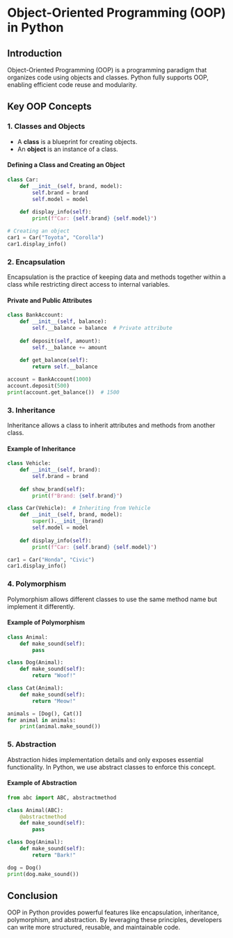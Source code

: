 # Object-Oriented Programming (OOP) in Python

## Introduction
Object-Oriented Programming (OOP) is a programming paradigm that organizes code using objects and classes. Python fully supports OOP, enabling efficient code reuse and modularity.

## Key OOP Concepts
### 1. **Classes and Objects**
- A **class** is a blueprint for creating objects.
- An **object** is an instance of a class.

#### Defining a Class and Creating an Object
```python
class Car:
    def __init__(self, brand, model):
        self.brand = brand
        self.model = model
    
    def display_info(self):
        print(f"Car: {self.brand} {self.model}")

# Creating an object
car1 = Car("Toyota", "Corolla")
car1.display_info()
```

### 2. **Encapsulation**
Encapsulation is the practice of keeping data and methods together within a class while restricting direct access to internal variables.

#### Private and Public Attributes
```python
class BankAccount:
    def __init__(self, balance):
        self.__balance = balance  # Private attribute
    
    def deposit(self, amount):
        self.__balance += amount
    
    def get_balance(self):
        return self.__balance

account = BankAccount(1000)
account.deposit(500)
print(account.get_balance())  # 1500
```

### 3. **Inheritance**
Inheritance allows a class to inherit attributes and methods from another class.

#### Example of Inheritance
```python
class Vehicle:
    def __init__(self, brand):
        self.brand = brand
    
    def show_brand(self):
        print(f"Brand: {self.brand}")

class Car(Vehicle):  # Inheriting from Vehicle
    def __init__(self, brand, model):
        super().__init__(brand)
        self.model = model
    
    def display_info(self):
        print(f"Car: {self.brand} {self.model}")

car1 = Car("Honda", "Civic")
car1.display_info()
```

### 4. **Polymorphism**
Polymorphism allows different classes to use the same method name but implement it differently.

#### Example of Polymorphism
```python
class Animal:
    def make_sound(self):
        pass

class Dog(Animal):
    def make_sound(self):
        return "Woof!"

class Cat(Animal):
    def make_sound(self):
        return "Meow!"

animals = [Dog(), Cat()]
for animal in animals:
    print(animal.make_sound())
```

### 5. **Abstraction**
Abstraction hides implementation details and only exposes essential functionality. In Python, we use abstract classes to enforce this concept.

#### Example of Abstraction
```python
from abc import ABC, abstractmethod

class Animal(ABC):
    @abstractmethod
    def make_sound(self):
        pass

class Dog(Animal):
    def make_sound(self):
        return "Bark!"

dog = Dog()
print(dog.make_sound())
```

## Conclusion
OOP in Python provides powerful features like encapsulation, inheritance, polymorphism, and abstraction. By leveraging these principles, developers can write more structured, reusable, and maintainable code.
